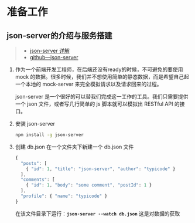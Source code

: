 

# 准备工作

## json-server的介绍与服务搭建

> - [json-server 详解](https://blog.csdn.net/namechenfl/article/details/120885849)
> - [github—json-server](https://github.com/typicode/json-server)

1. 作为一个前端开发工程师，在后端还没有ready的时候，不可避免的要使用 mock 的数据。很多时候，我们并不想使用简单的静态数据，而是希望自己起一个本地的 mock-server 来完全模拟请求以及请求回来的过程。

   json-server 是一个很好的可以替我们完成这一工作的工具。我们只需要提供一个 json 文件，或者写几行简单的 js 脚本就可以模拟出 RESTful API 的接口。

2. 安装 json-server

   ```sh
   npm install -g json-server
   ```

3. 创建 db.json 在一个文件夹下新建一个 db.json 文件

   ```javascript
   {
     "posts": [
       { "id": 1, "title": "json-server", "author": "typicode" }
     ],
     "comments": [
       { "id": 1, "body": "some comment", "postId": 1 }
     ],
     "profile": { "name": "typicode" }
   }
   ```

   在该文件目录下运行：**`json-server --watch db.json`** 这是对数据的获取

